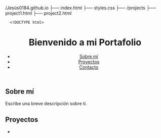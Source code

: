 /Jesús0184.github.io
  ├── index.html
  ├── styles.css
  ├── /projects
      ├── project1.html
      ├── project2.html

      <!DOCTYPE html>
<html lang="es">
<head>
    <meta charset="UTF-8">
    <meta name="viewport" content="width=device-width, initial-scale=1.0">
    <title>Mi Portafolio</title>
    <link rel="stylesheet" href="styles.css">
</head>
<body>
    <header>
        <h1>Bienvenido a mi Portafolio</h1>
        <nav>
            <ul>
                <li><a href="#about">Sobre mí</a></li>
                <li><a href="#projects">Proyectos</a></li>
                <li><a href="#contact">Contacto</a></li>
            </ul>
        </nav>
    </header>
    <section id="about">
        <h2>Sobre mí</h2>
        <p>Escribe una breve descripción sobre ti.</p>
    </section>
    <section id="projects">
        <h2>Proyectos</h2>
        <ul>
            <li><a href="projects
